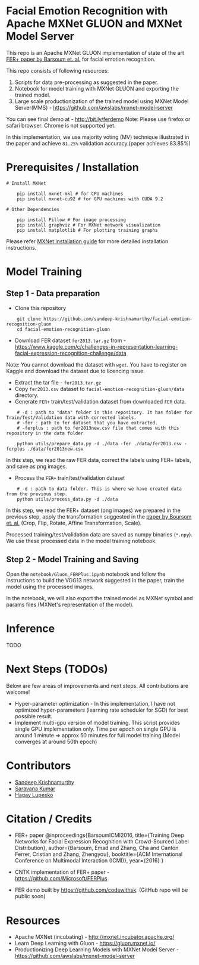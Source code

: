 # Facial Emotion Recognition with Apache MXNet GLUON and MXNet Model Server

This repo is an Apache MXNet GLUON implementation of state of the art [FER+ paper by Barsoum et. al.](https://arxiv.org/abs/1608.01041) for facial emotion recognition.

This repo consists of following resources:
1. Scripts for data pre-processing as suggested in the paper.
2. Notebook for model training with MXNet GLUON and exporting the trained model.
3. Large scale productionization of the trained model using MXNet Model Server(MMS) - https://github.com/awslabs/mxnet-model-server

You can see final demo at - http://bit.ly/ferdemo
Note: Please use firefox or safari browser. Chrome is not supported yet.

In this implementation, we use majority voting (MV) technique illustrated in the paper and achieve `81.25%` validation accuracy.(paper achieves 83.85%)

# Prerequisites / Installation

```
# Install MXNet

    pip install mxnet-mkl # for CPU machines
    pip install mxnet-cu92 # for GPU machines with CUDA 9.2
    
# Other Dependencies

    pip install Pillow # For image processing
    pip install graphviz # For MXNet network visualization
    pip install matplotlib # For plotting training graphs
```

Please refer [MXNet installation guide](http://mxnet.incubator.apache.org/install/index.html?platform=Linux&language=Python&processor=CPU) for more detailed installation instructions.

# Model Training

## Step 1 - Data preparation

* Clone this repository

```
    git clone https://github.com/sandeep-krishnamurthy/facial-emotion-recognition-gluon
    cd facial-emotion-recognition-gluon
```

* Download FER dataset `fer2013.tar.gz` from - https://www.kaggle.com/c/challenges-in-representation-learning-facial-expression-recognition-challenge/data

Note: You cannot download the dataset with `wget`. You have to register on Kaggle and download the dataset due to licencing issue.

* Extract the tar file - `fer2013.tar.gz`
* Copy `fer2013.csv` dataset to `facial-emotion-recognition-gluon/data` directory. 
* Generate `FER+` train/test/validation dataset from downloaded `FER` data.

```
    # -d : path to "data" folder in this repository. It has folder for Train/Test/Validation data with corrected labels.
    # -fer : path to fer dataset that you have extracted.
    # -ferplus : path to fer2013new.csv file that comes with this repository in the data folder
    
    python utils/prepare_data.py -d ./data -fer ./data/fer2013.csv -ferplus ./data/fer2013new.csv
```
In this step, we read the raw FER data, correct the labels using FER+ labels, and save as png images.

* Process the `FER+` train/test/validation dataset

```
    # -d : path to data folder. This is where we have created data from the previous step.
    python utils/process_data.py -d ./data
```
In this step, we read the FER+ dataset (png images) we prepared in the previous step, apply the transformation suggested in the [paper by Boursom et. al.](https://arxiv.org/abs/1608.01041) (Crop, Flip, Rotate, Affine Transformation, Scale).

Processed training/test/validation data are saved as numpy binaries (`*.npy`). We use these processed data in the model training notebook.

 
## Step 2 - Model Training and Saving

Open the `notebook/Gluon_FERPlus.ipynb` notebook and follow the instructions to build the VGG13 network suggested in the paper, train the model using the processed images.

In the notebook, we will also export the trained model as MXNet symbol and params files (MXNet's representation of the model).

# Inference

TODO

# Next Steps (TODOs)

Below are few areas of improvements and next steps. All contributions are welcome!

* Hyper-parameter optimization - In this implementation, I have not optimized hyper-parameters (learning rate scheduler for SGD) for best possible result.
* Implement multi-gpu version of model training. This script provides single GPU implementation only. Time per epoch on single GPU is around 1 minute => approx 50 minutes for full model training (Model converges at around 50th epoch)

# Contributors

* [Sandeep Krishnamurthy](https://github.com/sandeep-krishnamurthy/) 
* [Saravana Kumar](https://github.com/codewithsk)
* [Hagay Lupesko](https://github.com/lupesko/sentiment-analysis-with-sagemaker-mxnet)

# Citation / Credits

* FER+ paper
@inproceedings{BarsoumICMI2016,
    title={Training Deep Networks for Facial Expression Recognition with Crowd-Sourced Label Distribution},
    author={Barsoum, Emad and Zhang, Cha and Canton Ferrer, Cristian and Zhang, Zhengyou},
    booktitle={ACM International Conference on Multimodal Interaction (ICMI)},
    year={2016}
}

* CNTK implementation of FER+ paper - https://github.com/Microsoft/FERPlus
* FER demo built by https://github.com/codewithsk. (GitHub repo will be public soon)

# Resources

* Apache MXNet (incubating) - http://mxnet.incubator.apache.org/
* Learn Deep Learning with Gluon - https://gluon.mxnet.io/
* Productionizing Deep Learning Models with MXNet Model Server - https://github.com/awslabs/mxnet-model-server
